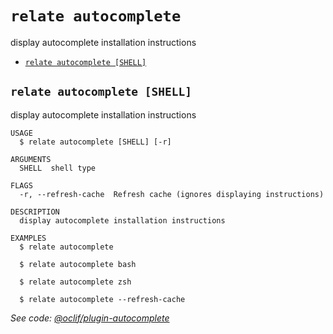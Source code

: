 `relate autocomplete`
=====================

display autocomplete installation instructions

* [`relate autocomplete [SHELL]`](#relate-autocomplete-shell)

## `relate autocomplete [SHELL]`

display autocomplete installation instructions

```
USAGE
  $ relate autocomplete [SHELL] [-r]

ARGUMENTS
  SHELL  shell type

FLAGS
  -r, --refresh-cache  Refresh cache (ignores displaying instructions)

DESCRIPTION
  display autocomplete installation instructions

EXAMPLES
  $ relate autocomplete

  $ relate autocomplete bash

  $ relate autocomplete zsh

  $ relate autocomplete --refresh-cache
```

_See code: [@oclif/plugin-autocomplete](https://github.com/oclif/plugin-autocomplete/blob/v1.3.0/src/commands/autocomplete/index.ts)_
